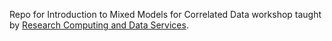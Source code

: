 Repo for Introduction to Mixed Models for Correlated Data workshop taught by [Research Computing and Data Services](https://www.it.northwestern.edu/departments/it-services-support/research/).
